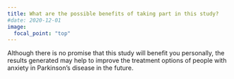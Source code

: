 ```yaml
---
title: What are the possible benefits of taking part in this study?
#date: 2020-12-01
image:
  focal_point: "top"
---
```


<!--more-->

Although there is no promise that this study will benefit you personally, the results generated may help to improve the treatment options of people with anxiety in Parkinson’s disease in the future.